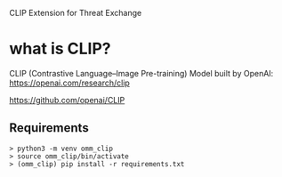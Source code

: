 CLIP Extension for Threat Exchange

# what is CLIP?
CLIP (Contrastive Language–Image Pre-training)
Model built by OpenAI: https://openai.com/research/clip

https://github.com/openai/CLIP


## Requirements

```
> python3 -m venv omm_clip
> source omm_clip/bin/activate
> (omm_clip) pip install -r requirements.txt
```

